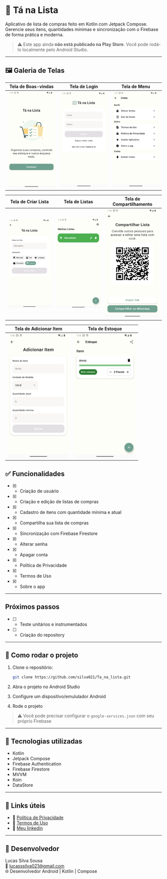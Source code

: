 # 🛒 Tá na Lista

Aplicativo de lista de compras feito em Kotlin com Jetpack Compose. Gerencie seus itens, quantidades mínimas e sincronização com o Firebase de forma prática e moderna.

> ⚠️ Este app ainda **não está publicado na Play Store**. Você pode rodá-lo localmente pelo Android Studio.

---

## 🖼️ Galeria de Telas

| Tela de Boas-vindas | Tela de Login | Tela de Menu |
|---------------------|---------------|---------------|
| <img src="imagens/tela_de_bem_vindo.png" width="200"/> | <img src="imagens/login.png" width="200"/> | <img src="imagens/tela_de_menu.png" width="200"/> |

| Tela de Criar Lista | Tela de Listas | Tela de Compartilhamento |
|---------------------|----------------|----------------------------|
| <img src="imagens/tela_de_criar_lista.png" width="200"/> | <img src="imagens/tela_de_listas.png" width="200"/> | <img src="imagens/tela_de_compartilhamento_de_lista.png" width="200"/> |

| Tela de Adicionar Item | Tela de Estoque |
|-----------------|------------------------|
| <img src="imagens/tela_de_adicionar_item.png" width="200"/> | <img src="imagens/tela_de_estoque.png" width="200"/> |


## ✅ Funcionalidades

- [x] - Criação de usuário
- [x] - Criação e edição de listas de compras
- [x] - Cadastro de itens com quantidade mínima e atual
- [x] - Compartilha sua lista de compras
- [x] - Sincronização com Firebase Firestore
- [x] - Alterar senha
- [x] - Apagar conta
- [x] - Política de Privacidade
- [x] - Termos de Uso
- [x] - Sobre o app

---

## Próximos passos

- [ ] - Teste unitários e instrumentados
- [ ] - Criação do repository

---

## 🚀 Como rodar o projeto

1. Clone o repositório:
   ```bash
   git clone https://github.com/silva021/Ta_na_lista.git
   ```

2. Abra o projeto no Android Studio

3. Configure um dispositivo/emululador Android

4. Rode o projeto

> ⚠️ Você pode precisar configurar o `google-services.json` com seu próprio Firebase

---

## 🧪 Tecnologias utilizadas

- Kotlin
- Jetpack Compose
- Firebase Authentication
- Firebase Firestore
- MVVM
- Koin
- DataStore

---

## 🔗 Links úteis

- 📄 [Política de Privacidade](https://silva021.github.io/Ta_na_lista/politica-de-privacidade.html)
- 📜 [Termos de Uso](https://silva021.github.io/Ta_na_lista/termos-de-uso.html)
- 🔗 [Meu linkedin](https://www.linkedin.com/in/devandroidlucas/)

---

## 👤 Desenvolvedor

Lucas Silva Sousa  
📧 lucasssilva021@gmail.com  
🌐 Desenvolvedor Android | Kotlin | Compose
